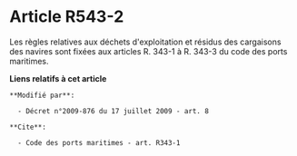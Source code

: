 # Article R543-2

Les règles relatives aux déchets d'exploitation et résidus des cargaisons des navires sont fixées aux articles R. 343-1 à R.
343-3 du code des ports maritimes.

**Liens relatifs à cet article**

	**Modifié par**:

	  - Décret n°2009-876 du 17 juillet 2009 - art. 8

	**Cite**:

	  - Code des ports maritimes - art. R343-1

